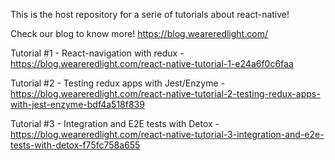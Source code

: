 This is the host repository for a serie of tutorials about react-native!

Check our blog to know more! https://blog.weareredlight.com/

Tutorial #1 - React-navigation with redux - https://blog.weareredlight.com/react-native-tutorial-1-e24a6f0c6faa

Tutorial #2 - Testing redux apps with Jest/Enzyme - https://blog.weareredlight.com/react-native-tutorial-2-testing-redux-apps-with-jest-enzyme-bdf4a518f839

Tutorial #3 - Integration and E2E tests with Detox - https://blog.weareredlight.com/react-native-tutorial-3-integration-and-e2e-tests-with-detox-f75fc758a655
